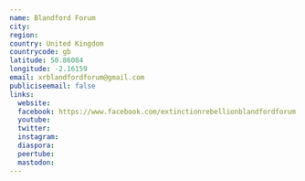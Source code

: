 ```yaml
---
name: Blandford Forum
city:
region:
country: United Kingdom
countrycode: gb
latitude: 50.86084
longitude: -2.16159
email: xrblandfordforum@gmail.com
publiciseemail: false
links:
  website:
  facebook: https://www.facebook.com/extinctionrebellionblandfordforum
  youtube:
  twitter:
  instagram:
  diaspora:
  peertube:
  mastodon:
---
```

